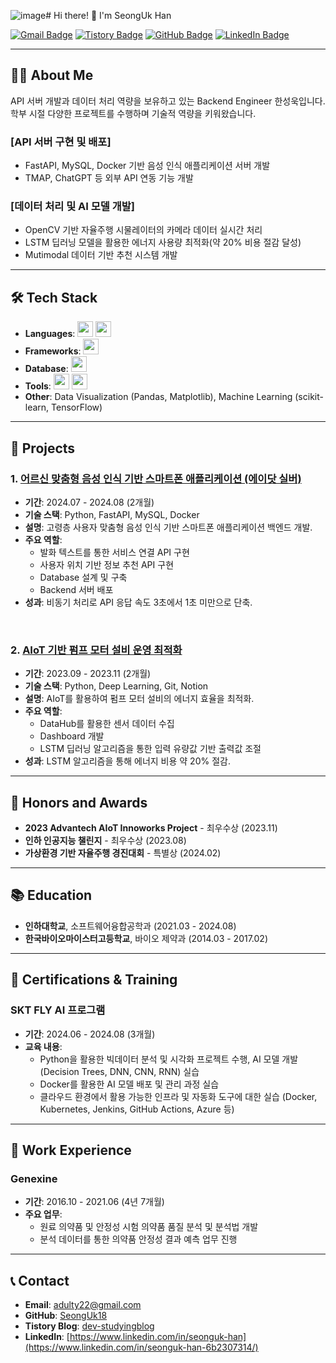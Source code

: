 ![image](https://github.com/user-attachments/assets/ee0c99aa-49e8-4734-a523-b85d1b60ffc0)# Hi there! 👋 I'm SeongUk Han

[![Gmail Badge](https://img.shields.io/badge/Gmail-EA4335.svg?&style=for-the-badge&logo=Gmail&logoColor=white)](mailto:adulty22@gmail.com)
[![Tistory Badge](https://img.shields.io/badge/Tistory-000000.svg?&style=for-the-badge&logo=Tistory&logoColor=white)](https://dev-studyingblog.tistory.com/)
[![GitHub Badge](https://img.shields.io/badge/GitHub-181717.svg?&style=for-the-badge&logo=GitHub&logoColor=white)](https://github.com/SeongUk18)
[![LinkedIn Badge](https://img.shields.io/badge/LinkedIn-0077B5?style=for-the-badge&logo=LinkedIn&logoColor=white)](https://www.linkedin.com/in/seonguk-han-6b2307314/)

---

## 👨‍💻 About Me

API 서버 개발과 데이터 처리 역량을 보유하고 있는 Backend Engineer 한성욱입니다.
학부 시절 다양한 프로젝트를 수행하며 기술적 역량을 키워왔습니다.

### **[API 서버 구현 및 배포]**
- FastAPI, MySQL, Docker 기반 음성 인식 애플리케이션 서버 개발
- TMAP, ChatGPT 등 외부 API 연동 기능 개발
### **[데이터 처리 및 AI 모델 개발]**
- OpenCV 기반 자율주행 시물레이터의 카메라 데이터 실시간 처리
- LSTM 딥러닝 모델을 활용한 에너지 사용량 최적화(약 20% 비용 절감 달성)
- Mutimodal 데이터 기반 추천 시스템 개발


---

## 🛠️ Tech Stack

- **Languages**: <img src="https://img.shields.io/badge/Python-3776AB?style=flat-square&logo=python&logoColor=white" height="25"/> <img src="https://img.shields.io/badge/SQL-336791?style=flat-square&logo=MySQL&logoColor=white" height="25"/>
- **Frameworks**: <img src="https://img.shields.io/badge/FastAPI-009688?style=flat-square&logo=fastapi&logoColor=white" height="25"/>
- **Database**: <img src="https://img.shields.io/badge/MySQL-00758F?style=flat-square&logo=mysql&logoColor=white" height="25"/>
- **Tools**: <img src="https://img.shields.io/badge/Docker-2496ED?style=flat-square&logo=docker&logoColor=white" height="25"/> <img src="https://img.shields.io/badge/Git-F05032?style=flat-square&logo=git&logoColor=white" height="25"/>
- **Other**: Data Visualization (Pandas, Matplotlib), Machine Learning (scikit-learn, TensorFlow)

---

## 🚀 Projects

### 1. [어르신 맞춤형 음성 인식 기반 스마트폰 애플리케이션 (에이닷 실버)](https://github.com/SKT-FLY/bbd-be)
- **기간**: 2024.07 - 2024.08 (2개월)
- **기술 스택**: Python, FastAPI, MySQL, Docker  
- **설명**: 고령층 사용자 맞춤형 음성 인식 기반 스마트폰 애플리케이션 백엔드 개발.
- **주요 역할**:
  - 발화 텍스트를 통한 서비스 연결 API 구현
  - 사용자 위치 기반 정보 추천 API 구현
  - Database 설계 및 구축
  - Backend 서버 배포
- **성과**: 비동기 처리로 API 응답 속도 3초에서 1초 미만으로 단축.
<br>


### 2. [AIoT 기반 펌프 모터 설비 운영 최적화](https://github.com/AIOT-25)
- **기간**: 2023.09 - 2023.11 (2개월)
- **기술 스택**: Python, Deep Learning, Git, Notion
- **설명**: AIoT를 활용하여 펌프 모터 설비의 에너지 효율을 최적화.
- **주요 역할**:
  - DataHub를 활용한 센서 데이터 수집
  - Dashboard 개발
  - LSTM 딥러닝 알고리즘을 통한 입력 유량값 기반 출력값 조절
- **성과**: LSTM 알고리즘을 통해 에너지 비용 약 20% 절감.

---

## 🏅 Honors and Awards

- **2023 Advantech AIoT Innoworks Project** - 최우수상 (2023.11)
- **인하 인공지능 챌린지** - 최우수상 (2023.08)
- **가상환경 기반 자율주행 경진대회** - 특별상 (2024.02)

---

## 📚 Education

- **인하대학교**, 소프트웨어융합공학과 (2021.03 - 2024.08)
- **한국바이오마이스터고등학교**, 바이오 제약과 (2014.03 - 2017.02)

---

## 📜 Certifications & Training

### SKT FLY AI 프로그램
- **기간**: 2024.06 - 2024.08 (3개월)
- **교육 내용**:
  - Python을 활용한 빅데이터 분석 및 시각화 프로젝트 수행, AI 모델 개발(Decision Trees, DNN, CNN, RNN) 실습
  - Docker를 활용한 AI 모델 배포 및 관리 과정 실습
  - 클라우드 환경에서 활용 가능한 인프라 및 자동화 도구에 대한 실습 (Docker, Kubernetes, Jenkins, GitHub Actions, Azure 등)

---

## 💼 Work Experience

### Genexine
- **기간**: 2016.10 - 2021.06 (4년 7개월)
- **주요 업무**:
  - 원료 의약품 및 안정성 시험 의약품 품질 분석 및 분석법 개발
  - 분석 데이터를 통한 의약품 안정성 결과 예측 업무 진행

---

## 📞 Contact

- **Email**: [adulty22@gmail.com](mailto:adulty22@gmail.com)
- **GitHub**: [SeongUk18](https://github.com/SeongUk18)
- **Tistory Blog**: [dev-studyingblog](https://dev-studyingblog.tistory.com/)
- **LinkedIn**: [https://www.linkedin.com/in/seonguk-han](https://www.linkedin.com/in/seonguk-han-6b2307314/)
